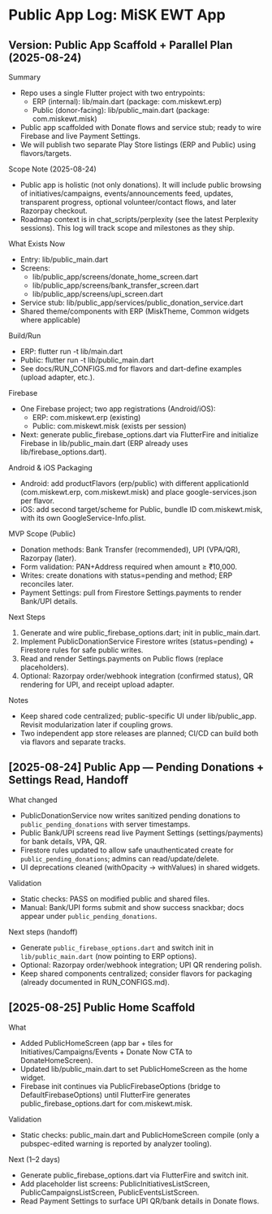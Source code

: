 # Public App Log: MiSK EWT App

## Version: Public App Scaffold + Parallel Plan (2025-08-24)

Summary
- Repo uses a single Flutter project with two entrypoints:
  - ERP (internal): lib/main.dart (package: com.miskewt.erp)
  - Public (donor-facing): lib/public_main.dart (package: com.miskewt.misk)
- Public app scaffolded with Donate flows and service stub; ready to wire Firebase and live Payment Settings.
- We will publish two separate Play Store listings (ERP and Public) using flavors/targets.

Scope Note (2025-08-24)
- Public app is holistic (not only donations). It will include public browsing of initiatives/campaigns, events/announcements feed, updates, transparent progress, optional volunteer/contact flows, and later Razorpay checkout.
- Roadmap context is in chat_scripts/perplexity (see the latest Perplexity sessions). This log will track scope and milestones as they ship.

What Exists Now
- Entry: lib/public_main.dart
- Screens:
  - lib/public_app/screens/donate_home_screen.dart
  - lib/public_app/screens/bank_transfer_screen.dart
  - lib/public_app/screens/upi_screen.dart
- Service stub: lib/public_app/services/public_donation_service.dart
- Shared theme/components with ERP (MiskTheme, Common widgets where applicable)

Build/Run
- ERP: flutter run -t lib/main.dart
- Public: flutter run -t lib/public_main.dart
- See docs/RUN_CONFIGS.md for flavors and dart-define examples (upload adapter, etc.).

Firebase
- One Firebase project; two app registrations (Android/iOS):
  - ERP: com.miskewt.erp (existing)
  - Public: com.miskewt.misk (exists per session)
- Next: generate public_firebase_options.dart via FlutterFire and initialize Firebase in lib/public_main.dart (ERP already uses lib/firebase_options.dart).

Android & iOS Packaging
- Android: add productFlavors (erp/public) with different applicationId (com.miskewt.erp, com.miskewt.misk) and place google-services.json per flavor.
- iOS: add second target/scheme for Public, bundle ID com.miskewt.misk, with its own GoogleService-Info.plist.

MVP Scope (Public)
- Donation methods: Bank Transfer (recommended), UPI (VPA/QR), Razorpay (later).
- Form validation: PAN+Address required when amount ≥ ₹10,000.
- Writes: create donations with status=pending and method; ERP reconciles later.
- Payment Settings: pull from Firestore Settings.payments to render Bank/UPI details.

Next Steps
1) Generate and wire public_firebase_options.dart; init in public_main.dart.
2) Implement PublicDonationService Firestore writes (status=pending) + Firestore rules for safe public writes.
3) Read and render Settings.payments on Public flows (replace placeholders).
4) Optional: Razorpay order/webhook integration (confirmed status), QR rendering for UPI, and receipt upload adapter.

Notes
- Keep shared code centralized; public-specific UI under lib/public_app. Revisit modularization later if coupling grows.
- Two independent app store releases are planned; CI/CD can build both via flavors and separate tracks.

## [2025-08-24] Public App — Pending Donations + Settings Read, Handoff

What changed
- PublicDonationService now writes sanitized pending donations to `public_pending_donations` with server timestamps.
- Public Bank/UPI screens read live Payment Settings (settings/payments) for bank details, VPA, QR.
- Firestore rules updated to allow safe unauthenticated create for `public_pending_donations`; admins can read/update/delete.
- UI deprecations cleaned (withOpacity → withValues) in shared widgets.

Validation
- Static checks: PASS on modified public and shared files.
- Manual: Bank/UPI forms submit and show success snackbar; docs appear under `public_pending_donations`.

Next steps (handoff)
- Generate `public_firebase_options.dart` and switch init in `lib/public_main.dart` (now pointing to ERP options).
- Optional: Razorpay order/webhook integration; UPI QR rendering polish.
- Keep shared components centralized; consider flavors for packaging (already documented in RUN_CONFIGS.md).

## [2025-08-25] Public Home Scaffold

What
- Added PublicHomeScreen (app bar + tiles for Initiatives/Campaigns/Events + Donate Now CTA to DonateHomeScreen).
- Updated lib/public_main.dart to set PublicHomeScreen as the home widget.
- Firebase init continues via PublicFirebaseOptions (bridge to DefaultFirebaseOptions) until FlutterFire generates public_firebase_options.dart for com.miskewt.misk.

Validation
- Static checks: public_main.dart and PublicHomeScreen compile (only a pubspec-edited warning is reported by analyzer tooling).

Next (1–2 days)
- Generate public_firebase_options.dart via FlutterFire and switch init.
- Add placeholder list screens: PublicInitiativesListScreen, PublicCampaignsListScreen, PublicEventsListScreen.
- Read Payment Settings to surface UPI QR/bank details in Donate flows.

